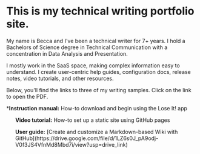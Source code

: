# This is my technical writing portfolio site.

<p>My name is Becca and I've been a technical writer for 7+ years. I hold a Bachelors of Science degree in Technical Communication with a concentration in Data Analysis and Presentation.  
  
I mostly work in the SaaS space, making complex information easy to understand. I create user-centric help guides, configuration docs, release notes, video tutorials, and other resources.  

<p>Below, you'll find the links to three of my writing samples. Click on the link to open the PDF. 

*<b>Instruction manual:</b> How-to download and begin using the Lose It! app
<ul><b>Video tutorial:</b> How-to set up a static site using GitHub pages </ul>
<ul><b>User guide:</b> [Create and customize a Markdown-based Wiki with GitHub](https://drive.google.com/file/d/1LZ6s0J_pA9odj-V0f3JS4VfnMd8Mbd7i/view?usp=drive_link)</ul>
